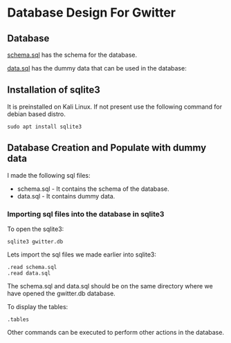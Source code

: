 # Database Design For Gwitter
## Database 
[schema.sql](./schema.sql) has the schema for the database.


[data.sql](./data.sql) has the dummy data that can be used in the database:


## Installation of sqlite3
It is preinstalled on Kali Linux.
If not present use the following command for debian based distro.

``` 
sudo apt install sqlite3 
```

## Database Creation and Populate with dummy data
I made the following sql files:
- schema.sql - It contains the schema of the database.
- data.sql - It contains dummy data.

### Importing sql files into the database in sqlite3
To open the sqlite3:
``` 
sqlite3 gwitter.db
 ```
 Lets import the sql files we made earlier into sqlite3:

```
.read schema.sql
.read data.sql
```
The schema.sql and data.sql should be on the same directory where we have opened the gwitter.db database.

To display the tables:
```
.tables
```

Other commands can be executed to perform other actions in the database.